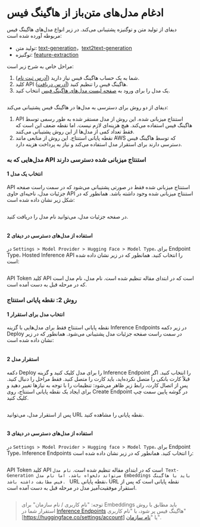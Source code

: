 # ادغام مدل‌های متن‌باز از هاگینگ فیس

دیفای از تولید متن و توگنیزه پشتیبانی می‌کند. در زیر انواع مدل‌های هاگینگ فیس مربوطه آورده شده است:

* تولید متن: [text-generation](https://huggingface.co/models?pipeline_tag=text-generation&sort=trending)，[text2text-generation](https://huggingface.co/models?pipeline_tag=text2text-generation&sort=trending)
* توگنیزه: [feature-extraction](https://huggingface.co/models?pipeline_tag=feature-extraction&sort=trending)

مراحل خاص به شرح زیر است:

1. شما به یک حساب هاگینگ فیس نیاز دارید ([آدرس ثبت نام](https://huggingface.co/join)).
2. کلید API هاگینگ فیس را تنظیم کنید ([آدرس دریافت](https://huggingface.co/settings/tokens)).
3. یک مدل را برای ورود به [صفحه لیست مدل‌های هاگینگ فیس](https://huggingface.co/models?pipeline_tag=text-generation&sort=trending) انتخاب کنید.

<figure><img src="../../.gitbook/assets/image (14) (1) (1) (1).png" alt=""><figcaption></figcaption></figure>

دیفای از دو روش برای دسترسی به مدل‌ها در هاگینگ فیس پشتیبانی می‌کند:

1. API استنتاج میزبانی شده. این روش از مدل مستقر شده به طور رسمی توسط هاگینگ فیس استفاده می‌کند. هیچ هزینه‌ای لازم نیست. اما نقطه ضعف این است که فقط تعداد کمی از مدل‌ها از این روش پشتیبانی می‌کنند.
2. نقطه پایانی استنتاج. این روش از منابعی مانند AWS که توسط هاگینگ فیس دسترسی دارند برای استقرار مدل استفاده می‌کند و نیاز به پرداخت هزینه دارد.

### مدل‌هایی که به API استنتاج میزبانی شده دسترسی دارند

#### 1 انتخاب یک مدل

API استنتاج میزبانی شده فقط در صورتی پشتیبانی می‌شود که در سمت راست صفحه جزئیات مدل، ناحیه‌ای حاوی API استنتاج میزبانی شده وجود داشته باشد. همانطور که در شکل زیر نشان داده شده است:

<figure><img src="../../.gitbook/assets/check-hosted-api.png" alt=""><figcaption></figcaption></figure>

در صفحه جزئیات مدل، می‌توانید نام مدل را دریافت کنید.

<figure><img src="../../.gitbook/assets/get-model-name.png" alt=""><figcaption></figcaption></figure>

#### 2 استفاده از مدل‌های دسترسی در دیفای

در `Settings > Model Provider > Hugging Face > Model Type`، برای Endpoint Type، Hosted Inference API را انتخاب کنید. همانطور که در زیر نشان داده شده است:

<figure><img src="../../.gitbook/assets/create-model.png" alt=""><figcaption></figcaption></figure>

API Token کلید API است که در ابتدای مقاله تنظیم شده است. نام مدل، نام مدل است که در مرحله قبل به دست آمده است.

### روش 2: نقطه پایانی استنتاج

#### 1 انتخاب مدل برای استقرار

نقطه پایانی استنتاج فقط برای مدل‌هایی با گزینه Inference Endpoints در زیر دکمه Deploy در سمت راست صفحه جزئیات مدل پشتیبانی می‌شود. همانطور که در زیر نشان داده شده است:

<figure><img src="../../.gitbook/assets/select-model-deploy.png" alt=""><figcaption></figcaption></figure>

#### 2 استقرار مدل

دکمه Deploy را برای مدل کلیک کنید و گزینه Inference Endpoint را انتخاب کنید. اگر قبلاً کارت بانکی را متصل نکرده‌اید، باید کارت را متصل کنید. فقط مراحل را دنبال کنید. پس از اتصال کارت، رابط زیر ظاهر می‌شود: تنظیمات را با توجه به نیازها تغییر دهید و برای ایجاد یک نقطه پایانی استنتاج، روی Create Endpoint در گوشه پایین سمت چپ کلیک کنید.

<figure><img src="../../.gitbook/assets/deploy-model.png" alt=""><figcaption></figcaption></figure>

پس از استقرار مدل، می‌توانید URL نقطه پایانی را مشاهده کنید.

<figure><img src="../../.gitbook/assets/endpoint-url.png" alt=""><figcaption></figcaption></figure>

#### 3 استفاده از مدل‌های دسترسی در دیفای

در `Settings > Model Provider > Hugging face > Model Type`، برای Endpoint Type، Inference Endpoints را انتخاب کنید. همانطور که در زیر نشان داده شده است:

<figure><img src="../../.gitbook/assets/use-model-in-dify.png" alt=""><figcaption></figcaption></figure>

API Token کلید API است که در ابتدای مقاله تنظیم شده است. `نام مدل Text-Generation می‌تواند دلخواه باشد، اما نام مدل Embeddings باید با هاگینگ فیس مطابقت داشته باشد. ` URL نقطه پایانی، URL نقطه پایانی است که پس از استقرار موفقیت‌آمیز مدل در مرحله قبل به دست آمده است.

<figure><img src="../../.gitbook/assets/endpoint-url-2.png" alt=""><figcaption></figcaption></figure>

> توجه: "نام کاربری / نام سازمان" برای Embeddings باید مطابق با روش استقرار شما در [Inference Endpoints](https://huggingface.co/docs/inference-endpoints/guides/access) هاگینگ فیس پر شود، با  "نام کاربری"[https://huggingface.co/settings/account] یا "[نام سازمان](https://ui.endpoints.huggingface.co/)".


